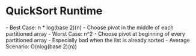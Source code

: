 <h1>QuickSort Runtime</h1>
- Best Case: n * log(base 2)(n)
  - Choose pivot in the middle of each partitioned array
- Worst Case: n^2
  - Choose pivot at beginning of every partitioned array
  - Especially bad when the list is already sorted
- Average Scenario: O(nlog(base 2)(n))
